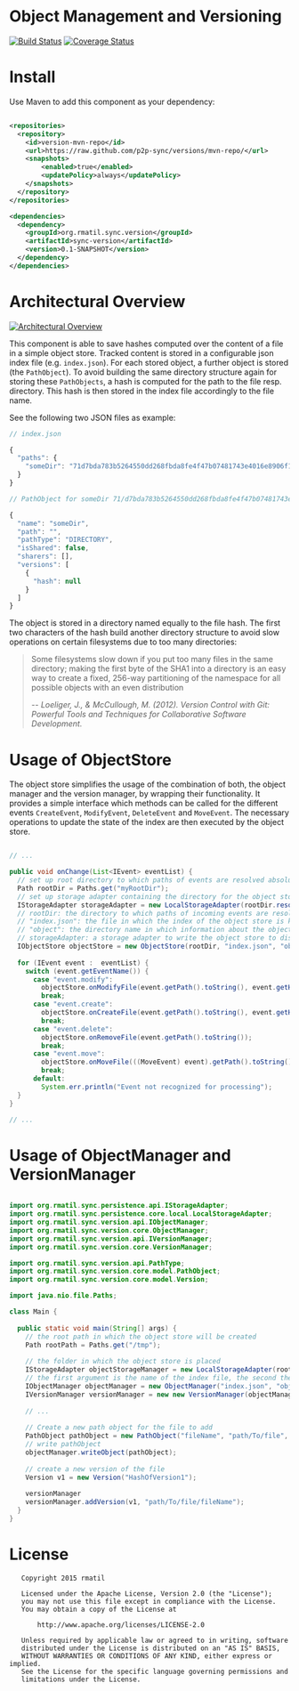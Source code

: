 # Object Management and Versioning
[![Build Status](https://travis-ci.org/p2p-sync/versions.svg?branch=master)](https://travis-ci.org/p2p-sync/versions)
[![Coverage Status](https://coveralls.io/repos/p2p-sync/versions/badge.svg?branch=master&service=github)](https://coveralls.io/github/p2p-sync/versions?branch=master)

# Install
Use Maven to add this component as your dependency:

```xml

<repositories>
  <repository>
    <id>version-mvn-repo</id>
    <url>https://raw.github.com/p2p-sync/versions/mvn-repo/</url>
    <snapshots>
        <enabled>true</enabled>
        <updatePolicy>always</updatePolicy>
    </snapshots>
  </repository>
</repositories>

<dependencies>
  <dependency>
    <groupId>org.rmatil.sync.version</groupId>
    <artifactId>sync-version</artifactId>
    <version>0.1-SNAPSHOT</version>
  </dependency>
</dependencies>

```

# Architectural Overview
[![Architectural Overview](https://cdn.rawgit.com/p2p-sync/versions/2d2192873c84878e28be3785f4433421452d6216/src/main/resources/img/architectural-overview.svg)](https://cdn.rawgit.com/p2p-sync/versions/2d2192873c84878e28be3785f4433421452d6216/src/main/resources/img/architectural-overview.svg)

This component is able to save hashes computed over the content of a file in a simple object store. Tracked content is stored in a configurable json index file (e.g. `index.json`). For each stored object, a further object is stored (the `PathObject`). To avoid building the same directory structure again for storing these `PathObjects`, a hash is computed for the path to the file resp. directory. This hash is then stored in the index file accordingly to the file name. 

See the following two JSON files as example: 

```javascript
// index.json

{
  "paths": {
    "someDir": "71d7bda783b5264550dd268fbda8fe4f47b07481743e4016e8906f1c4b08187a"
  }
}

```

```javascript
// PathObject for someDir 71/d7bda783b5264550dd268fbda8fe4f47b07481743e4016e8906f1c4b08187a/71d7bda783b5264550dd268fbda8fe4f47b07481743e4016e8906f1c4b08187a.json

{
  "name": "someDir",
  "path": "",
  "pathType": "DIRECTORY",
  "isShared": false,
  "sharers": [],
  "versions": [
    {
      "hash": null
    }
  ]
}

```

The object is stored in a directory named equally to the file hash. The first two characters of the hash build another directory structure to avoid slow operations on certain filesystems due to too many directories:

> Some filesystems slow down if you put too many files in the same directory; making the first byte of the SHA1 into a directory is an easy way to create a fixed, 256-way partitioning of the namespace for all possible objects with an even distribution
>
> -- <cite>Loeliger, J., & McCullough, M. (2012). Version Control with Git: Powerful Tools and Techniques for Collaborative Software Development.</cite>

# Usage of ObjectStore
The object store simplifies the usage of the combination of both, the object manager and the version manager, by wrapping
their functionality. It provides a simple interface which methods can be called for the different events `CreateEvent`, `ModifyEvent`, `DeleteEvent` and `MoveEvent`. The necessary operations to update the state of the index are then executed by the object store. 

```java

// ...

public void onChange(List<IEvent> eventList) {
  // set up root directory to which paths of events are resolved absolutely (to access file contents for hashing, ...)
  Path rootDir = Paths.get("myRootDir");
  // set up storage adapter containing the directory for the object store
  IStorageAdapter storageAdapter = new LocalStorageAdapter(rootDir.resolve(".sync"));
  // rootDir: the directory to which paths of incoming events are resolved (to access file contents for hashing, ...)
  // "index.json": the file in which the index of the object store is kept
  // "object": the directory name in which information about the objects are hold
  // storageAdapter: a storage adapter to write the object store to disk, cloud, ...
  IObjectStore objectStore = new ObjectStore(rootDir, "index.json", "object", storageAdapter);
  
  for (IEvent event :  eventList) {
    switch (event.getEventName()) {
      case "event.modify":
        objectStore.onModifyFile(event.getPath().toString(), event.getHash());
        break;
      case "event.create":
        objectStore.onCreateFile(event.getPath().toString(), event.getHash());
        break;
      case "event.delete":
        objectStore.onRemoveFile(event.getPath().toString());
        break;
      case "event.move":
        objectStore.onMoveFile(((MoveEvent) event).getPath().toString(), ((MoveEvent) event).getNewPath().toString());
        break;
      default:
        System.err.println("Event not recognized for processing");
  }
}

// ...

```

# Usage of ObjectManager and VersionManager

```java

import org.rmatil.sync.persistence.api.IStorageAdapter;
import org.rmatil.sync.persistence.core.local.LocalStorageAdapter;
import org.rmatil.sync.version.api.IObjectManager;
import org.rmatil.sync.version.core.ObjectManager;
import org.rmatil.sync.version.api.IVersionManager;
import org.rmatil.sync.version.core.VersionManager;

import org.rmatil.sync.version.api.PathType;
import org.rmatil.sync.version.core.model.PathObject;
import org.rmatil.sync.version.core.model.Version;

import java.nio.file.Paths;

class Main {
  
  public static void main(String[] args) {
    // the root path in which the object store will be created
    Path rootPath = Paths.get("/tmp");
 
    // the folder in which the object store is placed
    IStorageAdapter objectStorageManager = new LocalStorageAdapter(rootPath.resolve(".sync"));
    // the first argument is the name of the index file, the second the name of the directory in which the PathObjects are stored
    IObjectManager objectManager = new ObjectManager("index.json", "object", objectStorageManager);
    IVersionManager versionManager = new new VersionManager(objectManager);
    
    // ...
    
    // Create a new path object for the file to add
    PathObject pathObject = new PathObject("fileName", "path/To/file", PathType.FILE, false, new ArrayList<>(), new ArrayList<>());
    // write pathObject
    objectManager.writeObject(pathObject);
    
    // create a new version of the file
    Version v1 = new Version("HashOfVersion1");
    
    versionManager
    versionManager.addVersion(v1, "path/To/file/fileName");
  }
}

```

# License

```
   Copyright 2015 rmatil

   Licensed under the Apache License, Version 2.0 (the "License");
   you may not use this file except in compliance with the License.
   You may obtain a copy of the License at

       http://www.apache.org/licenses/LICENSE-2.0

   Unless required by applicable law or agreed to in writing, software
   distributed under the License is distributed on an "AS IS" BASIS,
   WITHOUT WARRANTIES OR CONDITIONS OF ANY KIND, either express or implied.
   See the License for the specific language governing permissions and
   limitations under the License.

```
